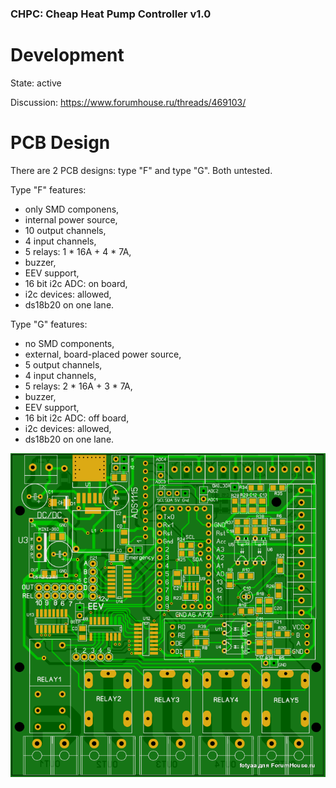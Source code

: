 ### CHPC: Cheap Heat Pump Controller v1.0

# Development

State: active

Discussion: https://www.forumhouse.ru/threads/469103/

# PCB Design

There are 2 PCB designs: type "F" and type "G".
Both untested.

Type "F" features:
- only SMD componens,
- internal power source,
- 10 output channels,
- 4 input channels,
- 5 relays: 1 * 16A + 4 * 7A,
- buzzer,
- EEV support,
- 16 bit i2c ADC: on board,
- i2c devices: allowed, 
- ds18b20 on one lane.

Type "G" features:
- no SMD components,
- external, board-placed power source,
- 5 output channels,
- 4 input channels,
- 5 relays: 2 * 16A + 3 * 7A,
- buzzer,
- EEV support,
- 16 bit i2c ADC: off board,
- i2c devices: allowed,
- ds18b20 on one lane.

![Type F PCB](./PCB_Type_F.png)
